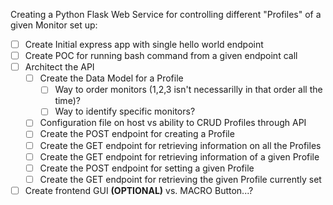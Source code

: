 
Creating a Python Flask Web Service for controlling different "Profiles" of a given Monitor set up:

* [ ] Create Initial express app with single hello world endpoint
* [ ] Create POC for running bash command from a given endpoint call
* [ ] Architect the API
    * [ ] Create the Data Model for a Profile
        * [ ] Way to order monitors (1,2,3 isn't necessarilly in that order all the time)?
        * [ ] Way to identify specific monitors?
    * [ ] Configuration file on host vs ability to CRUD Profiles through API
    * [ ] Create the POST endpoint for creating a Profile
    * [ ] Create the GET endpoint for retrieving information on all the Profiles
    * [ ] Create the GET endpoint for retrieving information of a given Profile
    * [ ] Create the POST endpoint for setting a given Profile
    * [ ] Create the GET endpoint for retrieving the given Profile currently set
* [ ] Create frontend GUI **(OPTIONAL)** vs. MACRO Button...? 

